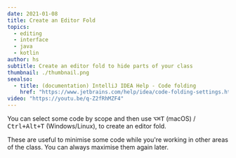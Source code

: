```yaml
---
date: 2021-01-08
title: Create an Editor Fold
topics:
  - editing
  - interface
  - java
  - kotlin
author: hs
subtitle: Create an editor fold to hide parts of your class
thumbnail: ./thumbnail.png
seealso:
  - title: (documentation) IntelliJ IDEA Help - Code folding
    href: "https://www.jetbrains.com/help/idea/code-folding-settings.html"
video: "https://youtu.be/q-Z2fRhMZF4"
---
```


You can select some code by scope and then use <kbd>⌥⌘T</kbd> (macOS) / <kbd>Ctrl+Alt+T</kbd> (Windows/Linux), to create an editor fold.

These are useful to minimise some code while you're working in other areas of the class. You can always maximise them again later.

